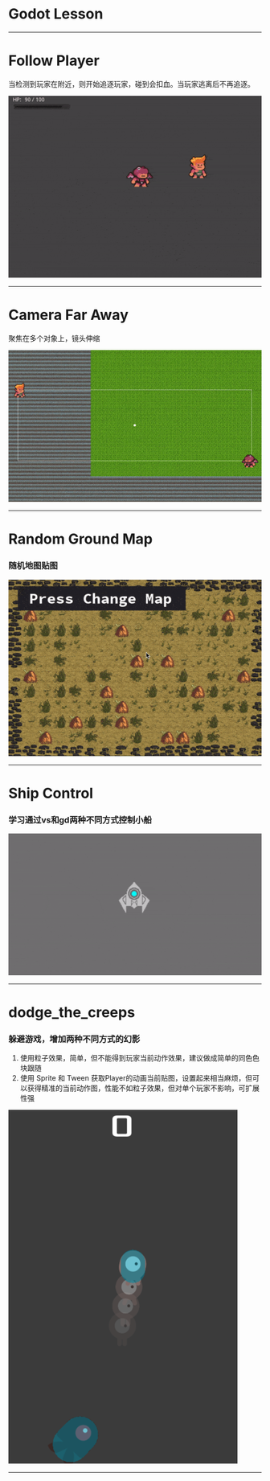 # Godot Lesson
______________________

# Follow Player
当检测到玩家在附近，则开始追逐玩家，碰到会扣血。当玩家逃离后不再追逐。

![](follow_player.gif)
______________________

# Camera Far Away
聚焦在多个对象上，镜头伸缩

![](camera_faraway.gif)
______________________

# Random Ground Map
### 随机地图贴图

![](random_ground_map.gif)
______________________

# Ship Control
### 学习通过vs和gd两种不同方式控制小船

![](ship.gif)
______________________

# dodge_the_creeps
### 躲避游戏，增加两种不同方式的幻影
1. 使用粒子效果，简单，但不能得到玩家当前动作效果，建议做成简单的同色色块跟随
2. 使用 Sprite 和 Tween 获取Player的动画当前贴图，设置起来相当麻烦，但可以获得精准的当前动作图，性能不如粒子效果，但对单个玩家不影响，可扩展性强

![](dodge_the_creeps.png)
______________________

